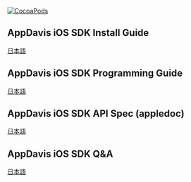 [![CocoaPods](https://img.shields.io/cocoapods/v/AppDavis-iOS-SDK.svg)]()

## AppDavis iOS SDK Install Guide

[日本語](Install_SDK_Guide.md)

## AppDavis iOS SDK Programming Guide

[日本語](Programming_Guide.md)

## AppDavis iOS SDK API Spec (appledoc)

[日本語](http://mtburn.github.io/MTBurn-iOS-SDK-Install-Guide/appledoc/latest/)

## AppDavis iOS SDK Q&A

[日本語](QA.md)
